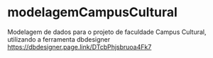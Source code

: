 # modelagemCampusCultural
Modelagem de dados para o projeto de faculdade Campus Cultural, utilizando a ferramenta dbdesigner https://dbdesigner.page.link/DTcbPhjsbruoa4Fk7
